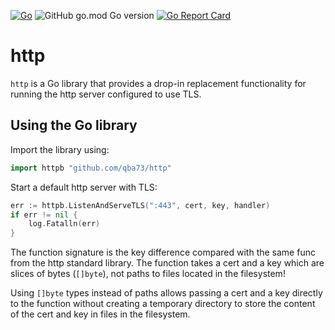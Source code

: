 [![Go](https://github.com/qba73/http/actions/workflows/go.yml/badge.svg)](https://github.com/qba73/http/actions/workflows/go.yml)
![GitHub go.mod Go version](https://img.shields.io/github/go-mod/go-version/qba73/http?logo=go)
[![Go Report Card](https://goreportcard.com/badge/github.com/qba73/http)](https://goreportcard.com/report/github.com/qba73/http)

# http

```http``` is a Go library that provides a drop-in replacement functionality for running the http server configured to use TLS.

## Using the Go library

Import the library using:
```go
import httpb "github.com/qba73/http"
```

Start a default http server with TLS:
```go
err := httpb.ListenAndServeTLS(":443", cert, key, handler)
if err != nil {
    log.Fatalln(err)
}
```

The function signature is the key difference compared with the same func from the http standard library. The function takes a cert and a key which are slices of bytes (```[]byte```), not paths to files located in the filesystem!

Using ```[]byte``` types instead of paths allows passing a cert and a key directly to the function without creating a temporary directory to store the content of the cert and key in files in the filesystem.
